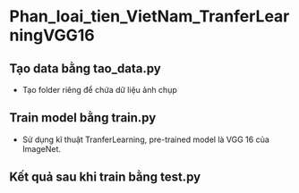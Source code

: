 # Phan_loai_tien_VietNam_TranferLearningVGG16

## Tạo data bằng tao_data.py
- Tạo folder riêng để chứa dữ liệu ảnh chụp 

## Train model bằng train.py
- Sử dụng kĩ thuật TranferLearning, pre-trained model là VGG 16 của ImageNet.

## Kết quả sau khi train bằng test.py
